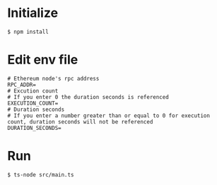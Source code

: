 # Initialize
```shell
$ npm install
```

# Edit env file
```dotenv
# Ethereum node's rpc address
RPC_ADDR=
# Excution count
# If you enter 0 the duration seconds is referenced
EXECUTION_COUNT=
# Duration seconds 
# If you enter a number greater than or equal to 0 for execution count, duration seconds will not be referenced
DURATION_SECONDS=
```

# Run
```shell
$ ts-node src/main.ts
```
